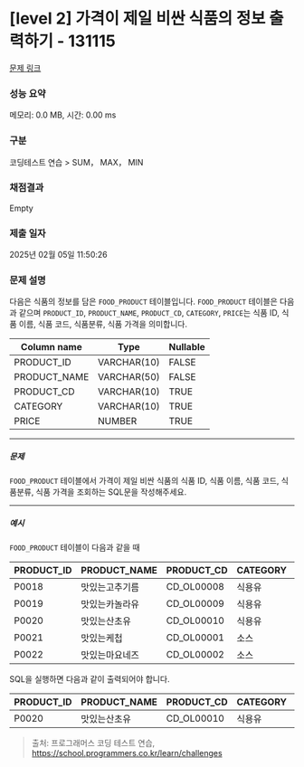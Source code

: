 # [level 2] 가격이 제일 비싼 식품의 정보 출력하기 - 131115 

[문제 링크](https://school.programmers.co.kr/learn/courses/30/lessons/131115) 

### 성능 요약

메모리: 0.0 MB, 시간: 0.00 ms

### 구분

코딩테스트 연습 > SUM， MAX， MIN

### 채점결과

Empty

### 제출 일자

2025년 02월 05일 11:50:26

### 문제 설명

<p>다음은 식품의 정보를 담은 <code>FOOD_PRODUCT</code> 테이블입니다. <code>FOOD_PRODUCT</code> 테이블은 다음과 같으며 <code>PRODUCT_ID</code>, <code>PRODUCT_NAME</code>, <code>PRODUCT_CD</code>, <code>CATEGORY</code>, <code>PRICE</code>는 식품 ID, 식품 이름, 식품 코드, 식품분류, 식품 가격을 의미합니다.</p>
<table class="table">
        <thead><tr>
<th>Column name</th>
<th>Type</th>
<th>Nullable</th>
</tr>
</thead>
        <tbody><tr>
<td>PRODUCT_ID</td>
<td>VARCHAR(10)</td>
<td>FALSE</td>
</tr>
<tr>
<td>PRODUCT_NAME</td>
<td>VARCHAR(50)</td>
<td>FALSE</td>
</tr>
<tr>
<td>PRODUCT_CD</td>
<td>VARCHAR(10)</td>
<td>TRUE</td>
</tr>
<tr>
<td>CATEGORY</td>
<td>VARCHAR(10)</td>
<td>TRUE</td>
</tr>
<tr>
<td>PRICE</td>
<td>NUMBER</td>
<td>TRUE</td>
</tr>
</tbody>
      </table>
<hr>

<h5>문제</h5>

<p><code>FOOD_PRODUCT</code> 테이블에서 가격이 제일 비싼 식품의 식품 ID, 식품 이름, 식품 코드, 식품분류, 식품 가격을 조회하는 SQL문을 작성해주세요. </p>

<hr>

<h5>예시</h5>

<p><code>FOOD_PRODUCT</code> 테이블이 다음과 같을 때</p>
<table class="table">
        <thead><tr>
<th>PRODUCT_ID</th>
<th>PRODUCT_NAME</th>
<th>PRODUCT_CD</th>
<th>CATEGORY</th>
<th>PRICE</th>
</tr>
</thead>
        <tbody><tr>
<td>P0018</td>
<td>맛있는고추기름</td>
<td>CD_OL00008</td>
<td>식용유</td>
<td>6100</td>
</tr>
<tr>
<td>P0019</td>
<td>맛있는카놀라유</td>
<td>CD_OL00009</td>
<td>식용유</td>
<td>5100</td>
</tr>
<tr>
<td>P0020</td>
<td>맛있는산초유</td>
<td>CD_OL00010</td>
<td>식용유</td>
<td>6500</td>
</tr>
<tr>
<td>P0021</td>
<td>맛있는케첩</td>
<td>CD_OL00001</td>
<td>소스</td>
<td>4500</td>
</tr>
<tr>
<td>P0022</td>
<td>맛있는마요네즈</td>
<td>CD_OL00002</td>
<td>소스</td>
<td>4700</td>
</tr>
</tbody>
      </table>
<p>SQL을 실행하면 다음과 같이 출력되어야 합니다.</p>
<table class="table">
        <thead><tr>
<th>PRODUCT_ID</th>
<th>PRODUCT_NAME</th>
<th>PRODUCT_CD</th>
<th>CATEGORY</th>
<th>PRICE</th>
</tr>
</thead>
        <tbody><tr>
<td>P0020</td>
<td>맛있는산초유</td>
<td>CD_OL00010</td>
<td>식용유</td>
<td>6500</td>
</tr>
</tbody>
      </table>

> 출처: 프로그래머스 코딩 테스트 연습, https://school.programmers.co.kr/learn/challenges